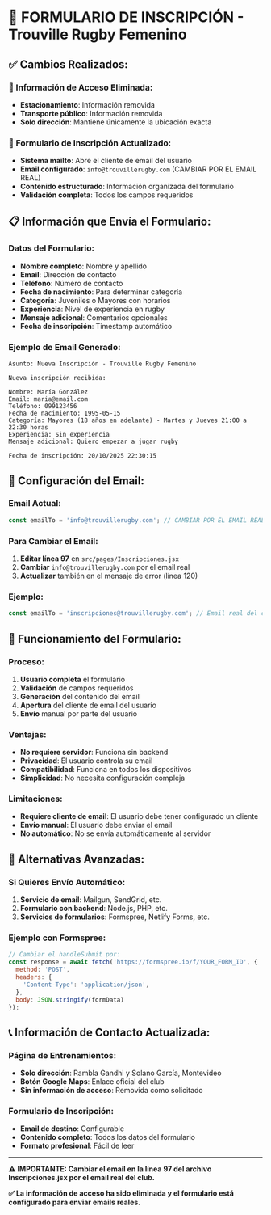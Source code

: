 # 📧 FORMULARIO DE INSCRIPCIÓN - Trouville Rugby Femenino

## ✅ **Cambios Realizados:**

### **🚗 Información de Acceso Eliminada:**
- **Estacionamiento**: Información removida
- **Transporte público**: Información removida
- **Solo dirección**: Mantiene únicamente la ubicación exacta

### **📧 Formulario de Inscripción Actualizado:**
- **Sistema mailto**: Abre el cliente de email del usuario
- **Email configurado**: `info@trouvillerugby.com` (CAMBIAR POR EL EMAIL REAL)
- **Contenido estructurado**: Información organizada del formulario
- **Validación completa**: Todos los campos requeridos

## 📋 **Información que Envía el Formulario:**

### **Datos del Formulario:**
- **Nombre completo**: Nombre y apellido
- **Email**: Dirección de contacto
- **Teléfono**: Número de contacto
- **Fecha de nacimiento**: Para determinar categoría
- **Categoría**: Juveniles o Mayores con horarios
- **Experiencia**: Nivel de experiencia en rugby
- **Mensaje adicional**: Comentarios opcionales
- **Fecha de inscripción**: Timestamp automático

### **Ejemplo de Email Generado:**
```
Asunto: Nueva Inscripción - Trouville Rugby Femenino

Nueva inscripción recibida:

Nombre: María González
Email: maria@email.com
Teléfono: 099123456
Fecha de nacimiento: 1995-05-15
Categoría: Mayores (18 años en adelante) - Martes y Jueves 21:00 a 22:30 horas
Experiencia: Sin experiencia
Mensaje adicional: Quiero empezar a jugar rugby

Fecha de inscripción: 20/10/2025 22:30:15
```

## 🔧 **Configuración del Email:**

### **Email Actual:**
```javascript
const emailTo = 'info@trouvillerugby.com'; // CAMBIAR POR EL EMAIL REAL
```

### **Para Cambiar el Email:**
1. **Editar línea 97** en `src/pages/Inscripciones.jsx`
2. **Cambiar** `info@trouvillerugby.com` por el email real
3. **Actualizar** también en el mensaje de error (línea 120)

### **Ejemplo:**
```javascript
const emailTo = 'inscripciones@trouvillerugby.com'; // Email real del club
```

## 📱 **Funcionamiento del Formulario:**

### **Proceso:**
1. **Usuario completa** el formulario
2. **Validación** de campos requeridos
3. **Generación** del contenido del email
4. **Apertura** del cliente de email del usuario
5. **Envío** manual por parte del usuario

### **Ventajas:**
- **No requiere servidor**: Funciona sin backend
- **Privacidad**: El usuario controla su email
- **Compatibilidad**: Funciona en todos los dispositivos
- **Simplicidad**: No necesita configuración compleja

### **Limitaciones:**
- **Requiere cliente de email**: El usuario debe tener configurado un cliente
- **Envío manual**: El usuario debe enviar el email
- **No automático**: No se envía automáticamente al servidor

## 🎯 **Alternativas Avanzadas:**

### **Si Quieres Envío Automático:**
1. **Servicio de email**: Mailgun, SendGrid, etc.
2. **Formulario con backend**: Node.js, PHP, etc.
3. **Servicios de formularios**: Formspree, Netlify Forms, etc.

### **Ejemplo con Formspree:**
```javascript
// Cambiar el handleSubmit por:
const response = await fetch('https://formspree.io/f/YOUR_FORM_ID', {
  method: 'POST',
  headers: {
    'Content-Type': 'application/json',
  },
  body: JSON.stringify(formData)
});
```

## 📞 **Información de Contacto Actualizada:**

### **Página de Entrenamientos:**
- **Solo dirección**: Rambla Gandhi y Solano García, Montevideo
- **Botón Google Maps**: Enlace oficial del club
- **Sin información de acceso**: Removida como solicitado

### **Formulario de Inscripción:**
- **Email de destino**: Configurable
- **Contenido completo**: Todos los datos del formulario
- **Formato profesional**: Fácil de leer

---

**⚠️ IMPORTANTE: Cambiar el email en la línea 97 del archivo Inscripciones.jsx por el email real del club.**

**✅ La información de acceso ha sido eliminada y el formulario está configurado para enviar emails reales.**
